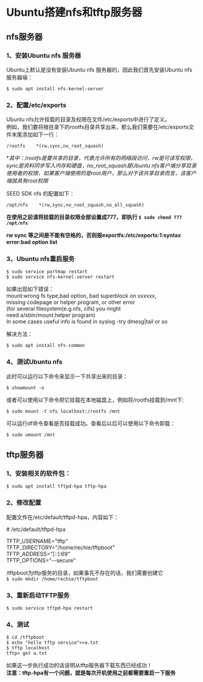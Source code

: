 # Ubuntu搭建nfs和tftp服务器
## nfs服务器
### 1、安装Ubuntu nfs 服务器
Ubuntu上默认是没有安装Ubuntu nfs 服务器的，因此我们首先安装Ubuntu nfs服务器端：  
  
``` $ sudo apt install nfs-kernel-server ```  
  
### 2、配置/etc/exports  
Ubuntu nfs允许挂载的目录及权限在文件/etc/exports中进行了定义。  
例如，我们要将根目录下的rootfs目录共享出来，那么我们需要在/etc/exports文件末尾添加如下一行：  
  
```/rootfs    *(rw,sync,no_root_squash) ```  
  
**其中：/rootfs是要共享的目录，*代表允许所有的网络段访问，rw是可读写权限，sync是资料同步写入内存和硬盘，no_root_squash是Ubuntu nfs客户端分享目录使用者的权限，如果客户端使用的是root用户，那么对于该共享目录而言，该客户端就具有root权限**  
  
SEED SDK nfs 的配置如下：  
  
```/opt/nfs    *(rw,sync,no_root_squash,no_all_squash) ```  
  
**在使用之前请将挂载的目录权限全部设置成777，即执行 `$ sudo chmod 777 /opt/nfs`**  

**rw sync 等之间是不能有空格的，否则报exportfs:/etc/exports:1:syntax error:bad option list**  
### 3、Ubuntu nfs重启服务
```  
$ sudo service portmap restart  
$ sudo service nfs-kernel-server restart  
```  
如果出现如下错误：  
mount:wrong fs type,bad option, bad superblock on xxxxxx,  
missing codepage or helper program, or other error  
(for several filesystem(e.g.nfs, cifs) you might  
need a/sbin/mount.helper program)  
In some cases useful info is found in syslog -try
dmesg|tail or so  
  
解决方法：  
```  
$ sudo apt install nfs-common  
```  
### 4、测试Ubuntu nfs
此时可以运行以下命令来显示一下共享出来的目录：  
```  
$ showmount -e  
```  
或者可以使用以下命令把它挂载在本地磁盘上，例如将/rootfs挂载到/mnt下:  
```  
$ sudo mount -t nfs localhost:/rootfs /mnt  
```  
可以运行df命令查看是否挂载成功。查看后以后可以使用以下命令卸载：  
```  
$ sudo umount /mnt  
```  
## tftp服务器
### 1、安装相关的软件包：  
```  
$ sudo apt install tftpd-hpa tftp-hpa  
```  
### 2、修改配置
配置文件在/etc/default/tftpd-hpa，内容如下：  
  
\# /etc/default/tftpd-hpa  

TFTP_USERNAME="tftp"  
TFTP_DIRECTORY="/home/rechie/tftpboot"  
TFTP_ADDRESS="[::]:69"  
TFTP_OPTIONS="--secure"  
  
/tftpboot为tftp服务的目录，如果事先不存在的话，我们需要创建它  
```$ sudo mkdir /home/rechie/tftpboot ```  
### 3、重新启动TFTP服务
```$ sudo service tftpd-hpa restart ```  
### 4、测试
```  
$ cd /tftpboot  
$ echo "hello tftp service">>a.txt  
$ tftp localhost  
tftp> get a.txt  
```  
如果这一步执行成功的话说明从tftp服务器下载东西已经成功！  
**注意：tftp-hpa有一个问题，就是每次开机使用之前都需要重启一下服务**